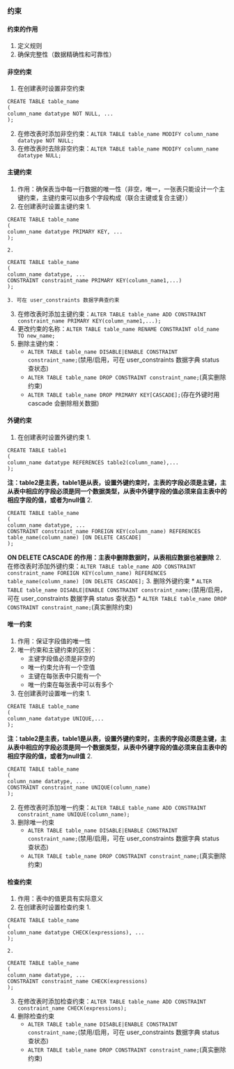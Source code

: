 ### 约束
#### 约束的作用
1. 定义规则
2. 确保完整性（数据精确性和可靠性）

#### 非空约束
1. 在创建表时设置非空约束
```
CREATE TABLE table_name
(
column_name datatype NOT NULL, ...
);
```
2. 在修改表时添加非空约束：`ALTER TABLE table_name MODIFY column_name datatype NOT NULL;`
3. 在修改表时去除非空约束：`ALTER TABLE table_name MODIFY column_name datatype NULL;`

#### 主键约束
1. 作用：确保表当中每一行数据的唯一性（非空，唯一，一张表只能设计一个主键约束，主键约束可以由多个字段构成（联合主键或复合主键））
2. 在创建表时设置主键约束
	1.  
```
CREATE TABLE table_name
(
column_name datatype PRIMARY KEY, ...
);
```
	2. 
```
CREATE TABLE table_name
(
column_name datatype, ...
CONSTRAINT constraint_name PRIMARY KEY(column_name1,...)
);
```
	3. 可在 user_constraints 数据字典查约束
3. 在修改表时添加主键约束：`ALTER TABLE table_name ADD CONSTRAINT constraint_name PRIMARY KEY(column_name1,...);`
4. 更改约束的名称：`ALTER TABLE table_name RENAME CONSTRAINT old_name TO new_name;`
5. 删除主键约束：
	* `ALTER TABLE table_name DISABLE|ENABLE CONSTRAINT constraint_name;`(禁用/启用，可在 user_constraints 数据字典 status 查状态)
	* `ALTER TABLE table_name DROP CONSTRAINT constraint_name;`(真实删除约束)
	* `ALTER TABLE table_name DROP PRIMARY KEY[CASCADE];`(存在外键时用 cascade 会删除相关数据)

#### 外键约束
1. 在创建表时设置外键约束
	1.  
```
CREATE TABLE table1
(
column_name datatype REFERENCES table2(column_name),...
);
```
**注：table2是主表，table1是从表，设置外键约束时，主表的字段必须是主键，主从表中相应的字段必须是同一个数据类型，从表中外键字段的值必须来自主表中的相应字段的值，或者为null值**
	2. 
```
CREATE TABLE table_name
(
column_name datatype, ...
CONSTRAINT constraint_name FOREIGN KEY(column_name) REFERENCES table_name(column_name) [ON DELETE CASCADE]
);
```
**ON DELETE CASCADE 的作用：主表中删除数据时，从表相应数据也被删除**
2. 在修改表时添加外键约束：`ALTER TABLE table_name ADD CONSTRAINT constraint_name FOREIGN KEY(column_name) REFERENCES table_name(column_name) [ON DELETE CASCADE];`
3. 删除外键约束
	* `ALTER TABLE table_name DISABLE|ENABLE CONSTRAINT constraint_name;`(禁用/启用，可在 user_constraints 数据字典 status 查状态)
	* `ALTER TABLE table_name DROP CONSTRAINT constraint_name;`(真实删除约束)

#### 唯一约束
1. 作用：保证字段值的唯一性
2. 唯一约束和主键约束的区别：
	* 主键字段值必须是非空的
	* 唯一约束允许有一个空值
	* 主键在每张表中只能有一个
	* 唯一约束在每张表中可以有多个
3. 在创建表时设置唯一约束
	1.  
```
CREATE TABLE table_name
(
column_name datatype UNIQUE,...
);
```
**注：table2是主表，table1是从表，设置外键约束时，主表的字段必须是主键，主从表中相应的字段必须是同一个数据类型，从表中外键字段的值必须来自主表中的相应字段的值，或者为null值**
	2. 
```
CREATE TABLE table_name
(
column_name datatype, ...
CONSTRAINT constraint_name UNIQUE(column_name)
);
```
2. 在修改表时添加唯一约束：`ALTER TABLE table_name ADD CONSTRAINT constraint_name UNIQUE(column_name);`
3. 删除唯一约束
	* `ALTER TABLE table_name DISABLE|ENABLE CONSTRAINT constraint_name;`(禁用/启用，可在 user_constraints 数据字典 status 查状态)
	* `ALTER TABLE table_name DROP CONSTRAINT constraint_name;`(真实删除约束)

#### 检查约束
1. 作用：表中的值更具有实际意义
2. 在创建表时设置检查约束
	1.  
```
CREATE TABLE table_name
(
column_name datatype CHECK(expressions), ...
);
```
	2. 
```
CREATE TABLE table_name
(
column_name datatype, ...
CONSTRAINT constraint_name CHECK(expressions)
);
```
3. 在修改表时添加检查约束：`ALTER TABLE table_name ADD CONSTRAINT constraint_name CHECK(expressions);`
4. 删除检查约束
	* `ALTER TABLE table_name DISABLE|ENABLE CONSTRAINT constraint_name;`(禁用/启用，可在 user_constraints 数据字典 status 查状态)
	* `ALTER TABLE table_name DROP CONSTRAINT constraint_name;`(真实删除约束)
